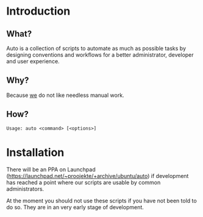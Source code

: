 # Introduction

## What?

Auto is a collection of scripts to automate as much as possible tasks by designing conventions and workflows for a better administrator, developer and user experience.

## Why?

Because [we](http://proojekte.de/) do not like needless manual work.

## How?

    Usage: auto <command> [<options>]

# Installation

There will be an PPA on Launchpad (https://launchpad.net/~proojekte/+archive/ubuntu/auto) if development has reached a point where our scripts are usable by common administrators.

At the moment you should not use these scripts if you have not been told to do so. They are in an very early stage of development.
